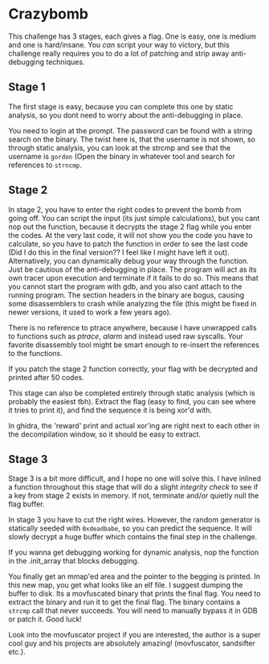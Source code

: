 # Crazybomb

This challenge has 3 stages, each gives a flag. One is easy, one is medium and one is hard/insane. 
You *can* script your way to victory, but this challenge really requires you to do a lot of patching and strip away anti-debugging techniques.

## Stage 1

The first stage is easy, because you can complete this one by static analysis, so you dont need to worry about the anti-debugging in place. 

You need to login at the prompt. The password can be found with a string search on the binary. 
The twist here is, that the username is not shown, so through static analysis, you can look at the strcmp and see that the username is `gordon`
(Open the binary in whatever tool and search for references to `strncmp`. 



## Stage 2

In stage 2, you have to enter the right codes to prevent the bomb from going off.
You can script the input (its just simple calculations), but you cant nop out the function, because it decrypts the stage 2 flag 
while you enter the codes. 
At the very last code, it will not show you the code you have to calculate, so you have to patch the function in order to see the last code (Did I do this in the final version?? I feel like I might have left it out).
Alternatively, you can dynamically debug your way through the function. Just be cautious of the anti-debugging in place.
The program will act as its own tracer upon execution and terminate if it fails to do so. This means that you cannot start the program with gdb, 
and you also cant attach to the running program.
The section headers in the binary are bogus, causing some disassemblers to crash while analyzing the file (this might be fixed in newer versions, it used to work a few years ago).

There is no reference to ptrace anywhere, because I have unwrapped calls to functions such as *ptrace*, *alarm* 
and instead used raw syscalls. Your favorite disassembly tool might be smart enough to re-insert the references to the functions. 

If you patch the stage 2 function correctly, your flag with be decrypted and printed after 50 codes. 

This stage can also be completed entirely through static analysis (which is probably the easiest tbh). Extract the flag (easy to find, you can see 
where it tries to print it), and find the sequence it is being xor'd with. 

In ghidra, the 'reward' print and actual xor'ing are right next to each other in the decompilation window, so it should be easy to extract. 

## Stage 3

Stage 3 is a bit more difficult, and I hope no one will solve this. I have inlined a function throughout this stage that will do a slight
*integrity check* to see if a key from stage 2 exists in memory. If not, terminate and/or quietly null the flag buffer.

In stage 3 you have to cut the right wires. However, the random generator is statically seeded with `0xdeadbabe`, so you can predict the sequence. 
It will slowly decrypt a huge buffer which contains the final step in the challenge. 

If you wanna get debugging working for dynamic analysis, nop the function in the .init_array that blocks debugging. 

You finally get an mmap'ed area and the pointer to the begging is printed. In this new map, you get what looks like an elf file. 
I suggest dumping the buffer to disk. Its a movfuscated binary that prints the final flag. You need to extract the binary and run it to get the final flag. The binary contains a `strcmp` call that never succeeds. You will need to manually bypass it in GDB or patch it. Good luck!

Look into the movfuscator project if you are interested, the author is a super cool guy and his projects are absolutely amazing! (movfuscator, sandsifter etc.). 
